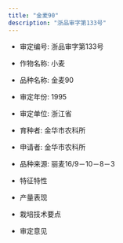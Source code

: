 ```yaml
---
title: "金麦90"
description: "浙品审字第133号"
---
```

* 审定编号:  浙品审字第133号

*  作物名称:  小麦

*  品种名称:  金麦90

*  审定年份:  1995

*  审定单位:  浙江省

* 育种者:  金华市农科所

*  申请者:  金华市农科所

*  品种来源:  丽麦16/9－10－8－3

*  特征特性


*  产量表现


*  栽培技术要点


*  审定意见

